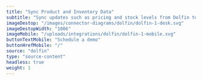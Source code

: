 ```yaml
---
title: "Sync Product and Inventory Data"
subtitle: "Sync updates such as pricing and stock levels from Dolfin to your sales channel(s)."
imageDestop: "/images/connector-diagrams/dolfin/dolfin-1-desk.svg"
imageDestopWidth: "1006"
imageMobile: "/uploads/integrations/dolfin/dolfin-1-mobile.svg"
buttonTextMobile: "Schedule a demo"
buttonHrefMobile: "/"
source: "dolfin"
type: "source-content"
headless: true
weight: 1
---
```

